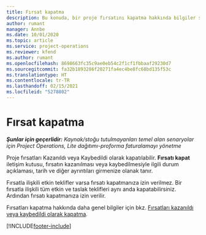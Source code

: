 ```yaml
---
title: Fırsat kapatma
description: Bu konuda, bir proje fırsatını kapatma hakkında bilgiler sağlanmaktadır.
author: rumant
manager: Annbe
ms.date: 10/01/2020
ms.topic: article
ms.service: project-operations
ms.reviewer: kfend
ms.author: rumant
ms.openlocfilehash: 8698663fc35c9ae0eb54c2f1cf1fbbaaf29230d7
ms.sourcegitcommit: fa32b1893286f20271fa4ec4be8fc68bd135f53c
ms.translationtype: HT
ms.contentlocale: tr-TR
ms.lasthandoff: 02/15/2021
ms.locfileid: "5278802"
---
```

# <a name="close-an-opportunity"></a>Fırsat kapatma

_**Şunlar için geçerlidir:** Kaynak/stoğu tutulmayanları temel alan senaryolar için Project Operations, Lite dağıtımı-proforma faturalamayı yönetme_

Proje fırsatları Kazanıldı veya Kaybedildi olarak kapatılabilir. **Fırsatı kapat** iletişim kutusu, fırsatın kazanılması veya kaybedilmesiyle ilgili durum açıklaması, tarih ve diğer ayrıntıları girmenize olanak tanır.

Fırsatla ilişkili etkin teklifler varsa fırsatı kapatmanıza izin verilmez. Bir fırsatla ilişkili tüm etkin ve taslak teklifleri aynı anda kapatabilirsiniz. Ardından fırsatı kapatmanıza izin verilir.

Fırsatları kapatma hakkında daha genel bilgiler için bkz. [Fırsatları kazanıldı veya kaybedildi olarak kapatma](https://docs.microsoft.com/dynamics365/sales-enterprise/close-opportunity-won-lost-sales).


[!INCLUDE[footer-include](../includes/footer-banner.md)]